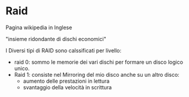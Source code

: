 # Raid

Pagina wikipedia in Inglese

"insieme ridondante di dischi economici"

I Diversi tipi di RAID sono calssificati per livello:
- raid 0: sommo le memorie dei vari dischi per formare un disco logico unico.
- Raid 1: consiste nel Mirroring del mio disco anche su un altro disco:
	- aumento delle prestazioni in lettura
	- svantaggio della velocità in scrittura
<!--stackedit_data:
eyJoaXN0b3J5IjpbMTQ5MDQ5ODE4MSwxMzYxNjg5Mjc3LC05MT
IwODAyMDddfQ==
-->